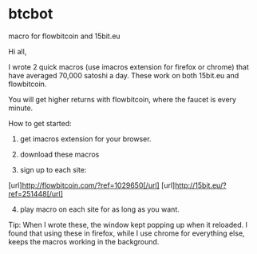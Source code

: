 # btcbot
macro for flowbitcoin and 15bit.eu

Hi all,

I wrote 2 quick macros (use imacros extension for firefox or chrome) that have averaged 70,000 satoshi a day. These work on both 15bit.eu and flowbitcoin.

You will get higher returns with flowbitcoin, where the faucet is every minute.

How to get started:

1) get imacros extension for your browser.

2) download these macros


3) sign up to each site:

[url]http://flowbitcoin.com/?ref=1029650[/url]
[url]http://15bit.eu/?ref=251448[/url]

4) play macro on each site for as long as you want. 



Tip: When I wrote these, the window kept popping up when it reloaded. I found that using these in firefox, while I use chrome for everything else, keeps the macros working in the background.
